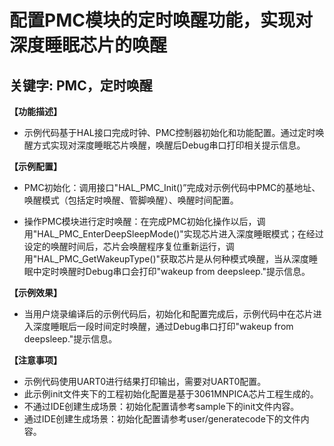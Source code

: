 # 配置PMC模块的定时唤醒功能，实现对深度睡眠芯片的唤醒
## 关键字: PMC，定时唤醒

**【功能描述】**
+ 示例代码基于HAL接口完成时钟、PMC控制器初始化和功能配置。通过定时唤醒方式实现对深度睡眠芯片唤醒，唤醒后Debug串口打印相关提示信息。

**【示例配置】**

+ PMC初始化：调用接口"HAL_PMC_Init()”完成对示例代码中PMC的基地址、唤醒模式（包括定时唤醒、管脚唤醒）、唤醒时间配置。

+ 操作PMC模块进行定时唤醒：在完成PMC初始化操作以后，调用"HAL_PMC_EnterDeepSleepMode()"实现芯片进入深度睡眠模式；在经过设定的唤醒时间后，芯片会唤醒程序复位重新运行，调用"HAL_PMC_GetWakeupType()"获取芯片是从何种模式唤醒，当从深度睡眠中定时唤醒时Debug串口会打印"wakeup from deepsleep."提示信息。

**【示例效果】**
+ 当用户烧录编译后的示例代码后，初始化和配置完成后，示例代码中在芯片进入深度睡眠后一段时间定时唤醒，通过Debug串口打印"wakeup from deepsleep."提示信息。

**【注意事项】**
+ 示例代码使用UART0进行结果打印输出，需要对UART0配置。
+ 此示例init文件夹下的工程初始化配置是基于3061MNPICA芯片工程生成的。
+ 不通过IDE创建生成场景：初始化配置请参考sample下的init文件内容。
+ 通过IDE创建生成场景：初始化配置请参考user/generatecode下的文件内容。
